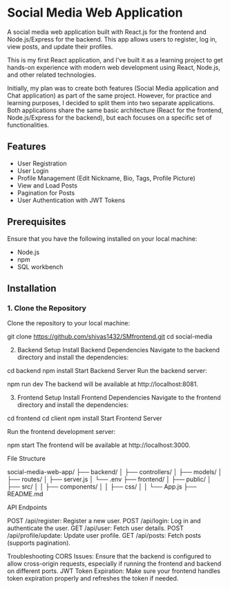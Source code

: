 # Social Media Web Application

A social media web application built with React.js for the frontend and Node.js/Express for the backend. This app allows users to register, log in, view posts, and update their profiles.

This is my first React application, and I've built it as a learning project to get hands-on experience with modern web development using React, Node.js, and other related technologies.

Initially, my plan was to create both features (Social Media application and Chat application) as part of the same project. However, for practice and learning purposes, I decided to split them into two separate applications. Both applications share the same basic architecture (React for the frontend, Node.js/Express for the backend), but each focuses on a specific set of functionalities.

## Features

- User Registration
- User Login
- Profile Management (Edit Nickname, Bio, Tags, Profile Picture)
- View and Load Posts
- Pagination for Posts
- User Authentication with JWT Tokens

## Prerequisites

Ensure that you have the following installed on your local machine:

- Node.js
- npm
- SQL workbench

## Installation

### 1. Clone the Repository

Clone the repository to your local machine:

git clone https://github.com/shivas1432/SMfrontend.git
cd social-media

2. Backend Setup
Install Backend Dependencies
Navigate to the backend directory and install the dependencies:

cd backend
npm install
Start Backend Server
Run the backend server:

npm run dev
The backend will be available at http://localhost:8081.

3. Frontend Setup
Install Frontend Dependencies
Navigate to the frontend directory and install the dependencies:

cd frontend cd client
npm install
Start Frontend Server

Run the frontend development server:

npm start
The frontend will be available at http://localhost:3000.

File Structure

social-media-web-app/
├── backend/
│   ├── controllers/
│   ├── models/
│   ├── routes/
│   ├── server.js
│   └── .env
├── frontend/
│   ├── public/
│   ├── src/
│   │   ├── components/
│   │   ├── css/
│   │   └── App.js
    ├── README.md

API Endpoints

POST /api/register: Register a new user.
POST /api/login: Log in and authenticate the user.
GET /api/user: Fetch user details.
POST /api/profile/update: Update user profile.
GET /api/posts: Fetch posts (supports pagination).

Troubleshooting
CORS Issues: Ensure that the backend is configured to allow cross-origin requests, especially if running the frontend and backend on different ports.
JWT Token Expiration: Make sure your frontend handles token expiration properly and refreshes the token if needed.